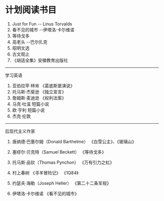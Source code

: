 # 计划阅读书目

1. Just for Fun -- Linus Torvalds
2. 看不见的城市 --伊塔洛·卡尔维诺
3. 等待戈多
4. 高老头 --巴尔扎克
5. 昭明文选
6. 古文观止
7. 《胡适全集》安徽教育出版社

----


学习英语

1. 亚伯拉罕·林肯 《葛底斯堡演说》
2. 托马斯·杰斐逊  《独立宣言》
3. 詹姆斯·麦迪逊  《权利法案》
4. 马克·吐温 短篇小说
5. 欧·亨利 短篇小说
6. 杰克·伦敦 

----

后现代主义作家
1. 唐纳德·巴塞尔姆（Donald Barthelme） 《白雪公主》、《玻璃山》

2. 塞缪尔·贝克特（Samuel Beckett） 《等待戈多》

3.  托马斯·品钦（Thomas Pynchon） 《万有引力之虹》

4. 村上春树 《寻羊冒险记》 《1Q84》

5. 约瑟夫·海勒（Joseph Heller） 《第二十二条军规》

6. 伊塔洛·卡尔维诺 《看不见的城市》

